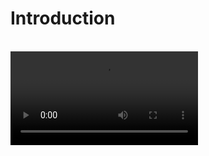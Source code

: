 # Introduction

<br/>
<Video src="/videos/aide-intro.mp4" />

## Why Choose ==Aide==?

==Aide== is a powerful AI-assisted development ==VSCode== extensions designed to enhance your coding experience. Here's why you should choose ==Aide==:

- **📚 Improved Code Readability**: Add detailed comments to your code with one click, improving readability without modifying the original file.

- **🔄 Effortless Code Conversion**: Convert code between languages or frameworks instantly, making it easier to understand unfamiliar code or migrate projects.

- **🔮 Magical Smart Paste**: Intelligently convert clipboard content when pasting, including transforming design screenshots into UI code. Streamlines cross-language, cross-framework development, and design-to-code workflows.

- **📋 Efficient Batch Processing**: Easily process multiple files or folders with AI, significantly boosting your productivity.

- **🏷️ Intelligent Variable Renaming**: Get AI-powered variable name suggestions with explanations, helping you choose the best names for your code.

- **🤖 Customizable AI Commands**: Create and execute custom AI commands, allowing for flexible interaction with your codebase.

## Key Features

1. **[Code Viewer Helper](../features/code-viewer-helper.md)**: Add AI-generated comments to make your code easier to understand.

2. **[Code Convert](../features/code-convert.md)**: Transform code from one programming language to another with AI assistance.

3. **[Smart Paste](../features/smart-paste.md)**: Intelligently convert clipboard content when pasting into different file types.

4. **[AI Batch Processor](../features/batch-processor.md)**: Process multiple files with AI according to your specific requirements

5. **[Copy Multiple Files As AI Prompt](../features/copy-as-prompt.md)**: Format multiple files as AI interaction prompts with a single click.

6. **[Rename Variable](../features/rename-variable.md)**: Get AI suggestions for variable names to improve code clarity.

7. **[Ask AI With Custom Command](../features/ask-ai.md)**: Execute customized AI commands on selected files or folders.

## Differences Between ==Aide== and ==Copilot/Codeium/AmazonQ==

- **🚫 No Redundant Features**: We focus on unique, complementary features rather than replicating existing tools.

- **⚡ Efficiency-Focused**: Each feature is carefully designed for optimal user experience and practical utility.

- **💪 Quality Over Quantity**: We prioritize high-performing features, avoiding those with poor real-world results.

- **🔓 Open Source**: Freely view and contribute to our source code.

- **🛠️ Customizable**: Use your preferred AI model, including local options.

## Quick Navigation

- [Features](../features/code-viewer-helper.md)
- [Configuration](../configuration/openai-key.md)
- [Using Other Large Language Models](../use-another-llm/anthropic.md)
- [FAQ](./faq.md)
